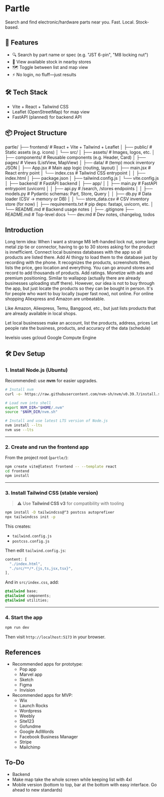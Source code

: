 # Partle

Search and find electronic/hardware parts near you. Fast. Local. Stock-based.

## 🚀 Features

- 🔍 Search by part name or spec (e.g. "JST 6-pin", "M8 locking nut")
- 📍 View available stock in nearby stores
- 🗺 Toggle between list and map view
- ⚡ No login, no fluff—just results

## 🛠 Tech Stack

- Vite + React + Tailwind CSS
- Leaflet (OpenStreetMap) for map view
- FastAPI (planned) for backend API

## 📦 Project Structure
partle/
├── frontend/                           # React + Vite + Tailwind + Leaflet
│   ├── public/                         # Static assets (e.g. icons)
│   └── src/
│       ├── assets/                     # Images, logos, etc.
│       ├── components/                 # Reusable components (e.g. Header, Card)
│       ├── pages/                      # Views (ListView, MapView)
│       ├── data/                       # (temp) mock inventory JSON
│       ├── App.jsx                     # Main app logic (routing, layout)
│       ├── main.jsx                    # React entry point
│       └── index.css                   # Tailwind CSS entrypoint
│
│   ├── index.html
│   ├── package.json
│   ├── tailwind.config.js
│   └── vite.config.js
│
├── backend/                            # FastAPI backend
│   ├── app/
│   │   ├── main.py                     # FastAPI entrypoint (uvicorn)
│   │   ├── api.py                      # /search, /stores endpoints
│   │   ├── models.py                   # Pydantic schemas: Part, Store, Query
│   │   ├── db.py                       # Data loader (CSV → memory or DB)
│   │   └── store_data.csv              # CSV inventory store (for now)
│   ├── requirements.txt                # pip deps: fastapi, uvicorn, etc.
│   └── README.md                       # Backend usage notes
│
├── .gitignore
├── README.md                           # Top-level docs
└── dev.md                              # Dev notes, changelog, todos


## Introduction
Long term idea: When I want a strange M8 left-handed lock nut, some large metal zip tie or connector, having to go to 30 stores asking for the product is innefficient. Connect local business databases with the app so all products are listed there. Add AI thingy to load them to the database just by recording with the phone. It recognizes the products, screenshots them, lists the price, geo location and everything. You can go around stores and record to add thousands of products.
Add ratings.
Monetize with ads and premium positioning. Similar to wallapop (actually there are already businesses uploading stuff there). However, our idea is not to buy through the app, but just locate the products so they can be bought in person. It's for people who want to buy locally (super fast now), not online. For online shopping Aliexpress and Amazon are unbeatable.

Like Amazon, Aliexpress, Temu, Banggood, etc., but just lists products that are already available in local shops.

Let local businesses make an account, list the products, address, prices
Let people rate the business, products, and accuracy of the data (schedule)

levelsio uses gcloud Google Compute Engine

## 🛠 Dev Setup

### 1. Install Node.js (Ubuntu)

Recommended: use **nvm** for easier upgrades.

```bash
# Install nvm
curl -o- https://raw.githubusercontent.com/nvm-sh/nvm/v0.39.7/install.sh | bash

# Load nvm into shell
export NVM_DIR="$HOME/.nvm"
source "$NVM_DIR/nvm.sh"

# Install and use latest LTS version of Node.js
nvm install --lts
nvm use --lts
```

---

### 2. Create and run the frontend app

From the project root (`partle/`):

```bash
npm create vite@latest frontend -- --template react
cd frontend
npm install
```

---

### 3. Install Tailwind CSS (stable version)

> ⚠️ Use **Tailwind CSS v3** for compatibility with tooling

```bash
npm install -D tailwindcss@^3 postcss autoprefixer
npx tailwindcss init -p
```

This creates:
- `tailwind.config.js`
- `postcss.config.js`

Then edit `tailwind.config.js`:

```js
content: [
  "./index.html",
  "./src/**/*.{js,ts,jsx,tsx}",
],
```

And in `src/index.css`, add:

```css
@tailwind base;
@tailwind components;
@tailwind utilities;
```

---

### 4. Start the app

```bash
npm run dev
```

Then visit `http://localhost:5173` in your browser.


## References
- Recommended apps for prototype:
    - Pop app
    - Marvel app
    - Sketch
    - Figma
    - Invision
- Recommended apps for MVP:
    - Wix
    - Launch Rocks
    - Wordpress
    - Weebly
    - Site123
    - Gofundme
    - Google AdWords
    - Facebook Business Manager
    - Stripe
    - Mailchimp

## To-Do
- Backend
- Make map take the whole screen while keeping list with 4xl
- Mobile version (bottom to top, bar at the bottom with easy interface. Go ahead to new standards)
